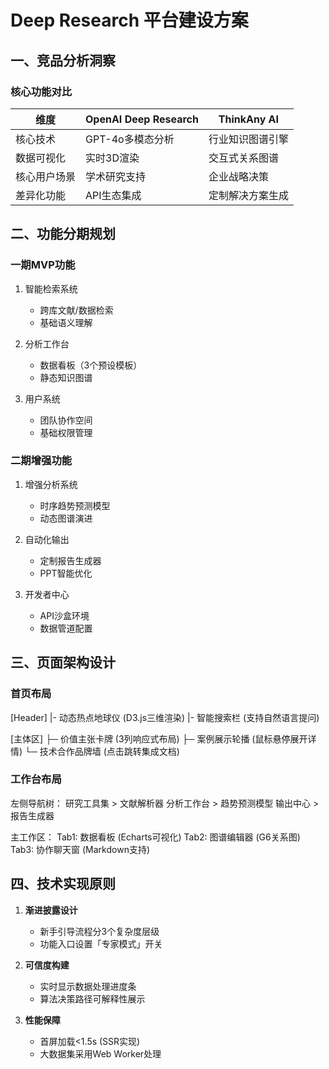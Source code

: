 # Deep Research 平台建设方案

## 一、竞品分析洞察

### 核心功能对比
| 维度              | OpenAI Deep Research               | ThinkAny AI                   |
|-------------------|------------------------------------|-------------------------------|
| 核心技术          | GPT-4o多模态分析                  | 行业知识图谱引擎              |
| 数据可视化        | 实时3D渲染                        | 交互式关系图谱                |
| 核心用户场景      | 学术研究支持                      | 企业战略决策                  |
| 差异化功能        | API生态集成                       | 定制解决方案生成              |

## 二、功能分期规划

### 一期MVP功能
1. 智能检索系统
   - 跨库文献/数据检索
   - 基础语义理解

2. 分析工作台
   - 数据看板（3个预设模板）
   - 静态知识图谱

3. 用户系统
   - 团队协作空间
   - 基础权限管理

### 二期增强功能
1. 增强分析系统
   - 时序趋势预测模型
   - 动态图谱演进

2. 自动化输出
   - 定制报告生成器
   - PPT智能优化

3. 开发者中心
   - API沙盒环境
   - 数据管道配置

## 三、页面架构设计

### 首页布局
[Header]
|- 动态热点地球仪 (D3.js三维渲染)
|- 智能搜索栏 (支持自然语言提问)

[主体区]
├─ 价值主张卡牌 (3列响应式布局)
├─ 案例展示轮播 (鼠标悬停展开详情)
└─ 技术合作品牌墙 (点击跳转集成文档)

### 工作台布局
左侧导航树：
  研究工具集 > 文献解析器
  分析工作台 > 趋势预测模型
  输出中心 > 报告生成器

主工作区：
  Tab1: 数据看板 (Echarts可视化)
  Tab2: 图谱编辑器 (G6关系图)
  Tab3: 协作聊天窗 (Markdown支持)

## 四、技术实现原则
1. **渐进披露设计**
   - 新手引导流程分3个复杂度层级
   - 功能入口设置「专家模式」开关

2. **可信度构建**
   - 实时显示数据处理进度条
   - 算法决策路径可解释性展示

3. **性能保障**
   - 首屏加载<1.5s (SSR实现)
   - 大数据集采用Web Worker处理
